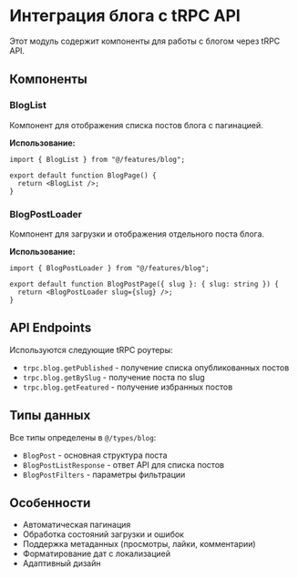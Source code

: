 # Интеграция блога с tRPC API

Этот модуль содержит компоненты для работы с блогом через tRPC API.

## Компоненты

### BlogList
Компонент для отображения списка постов блога с пагинацией.

**Использование:**
```tsx
import { BlogList } from "@/features/blog";

export default function BlogPage() {
  return <BlogList />;
}
```

### BlogPostLoader
Компонент для загрузки и отображения отдельного поста блога.

**Использование:**
```tsx
import { BlogPostLoader } from "@/features/blog";

export default function BlogPostPage({ slug }: { slug: string }) {
  return <BlogPostLoader slug={slug} />;
}
```

## API Endpoints

Используются следующие tRPC роутеры:

- `trpc.blog.getPublished` - получение списка опубликованных постов
- `trpc.blog.getBySlug` - получение поста по slug
- `trpc.blog.getFeatured` - получение избранных постов

## Типы данных

Все типы определены в `@/types/blog`:

- `BlogPost` - основная структура поста
- `BlogPostListResponse` - ответ API для списка постов
- `BlogPostFilters` - параметры фильтрации

## Особенности

- Автоматическая пагинация
- Обработка состояний загрузки и ошибок
- Поддержка метаданных (просмотры, лайки, комментарии)
- Форматирование дат с локализацией
- Адаптивный дизайн 
